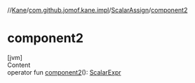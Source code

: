 //[Kane](../../index.md)/[com.github.jomof.kane.impl](../index.md)/[ScalarAssign](index.md)/[component2](component2.md)



# component2  
[jvm]  
Content  
operator fun [component2](component2.md)(): [ScalarExpr](../../com.github.jomof.kane/-scalar-expr/index.md)  



